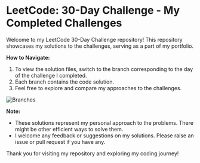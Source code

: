 # LeetCode: 30-Day Challenge - My Completed Challenges

Welcome to my LeetCode 30-Day Challenge repository! This repository showcases my solutions to the challenges, serving as a part of my portfolio.

**How to Navigate:**

1. To view the solution files, switch to the branch corresponding to the day of the challenge I completed.
2. Each branch contains the code solution.
3. Feel free to explore and compare my approaches to the challenges.

![Branches](https://i.imgur.com/Khd5jRK.png)

**Note:**

- These solutions represent my personal approach to the problems. There might be other efficient ways to solve them.
- I welcome any feedback or suggestions on my solutions. Please raise an issue or pull request if you have any.

Thank you for visiting my repository and exploring my coding journey!
